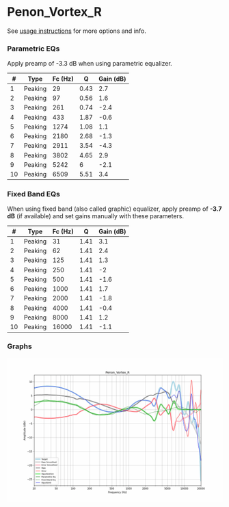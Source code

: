 # Penon_Vortex_R
See [usage instructions](https://github.com/jaakkopasanen/AutoEq#usage) for more options and info.

### Parametric EQs
Apply preamp of -3.3 dB when using parametric equalizer.

|   # | Type    |   Fc (Hz) |    Q |   Gain (dB) |
|-----|---------|-----------|------|-------------|
|   1 | Peaking |        29 | 0.43 |         2.7 |
|   2 | Peaking |        97 | 0.56 |         1.6 |
|   3 | Peaking |       261 | 0.74 |        -2.4 |
|   4 | Peaking |       433 | 1.87 |        -0.6 |
|   5 | Peaking |      1274 | 1.08 |         1.1 |
|   6 | Peaking |      2180 | 2.68 |        -1.3 |
|   7 | Peaking |      2911 | 3.54 |        -4.3 |
|   8 | Peaking |      3802 | 4.65 |         2.9 |
|   9 | Peaking |      5242 | 6    |        -2.1 |
|  10 | Peaking |      6509 | 5.51 |         3.4 |

### Fixed Band EQs
When using fixed band (also called graphic) equalizer, apply preamp of **-3.7 dB** (if available) and set gains manually with these parameters.

|   # | Type    |   Fc (Hz) |    Q |   Gain (dB) |
|-----|---------|-----------|------|-------------|
|   1 | Peaking |        31 | 1.41 |         3.1 |
|   2 | Peaking |        62 | 1.41 |         2.4 |
|   3 | Peaking |       125 | 1.41 |         1.3 |
|   4 | Peaking |       250 | 1.41 |        -2   |
|   5 | Peaking |       500 | 1.41 |        -1.6 |
|   6 | Peaking |      1000 | 1.41 |         1.7 |
|   7 | Peaking |      2000 | 1.41 |        -1.8 |
|   8 | Peaking |      4000 | 1.41 |        -0.4 |
|   9 | Peaking |      8000 | 1.41 |         1.2 |
|  10 | Peaking |     16000 | 1.41 |        -1.1 |

### Graphs
![](./Penon_Vortex_R.png)
